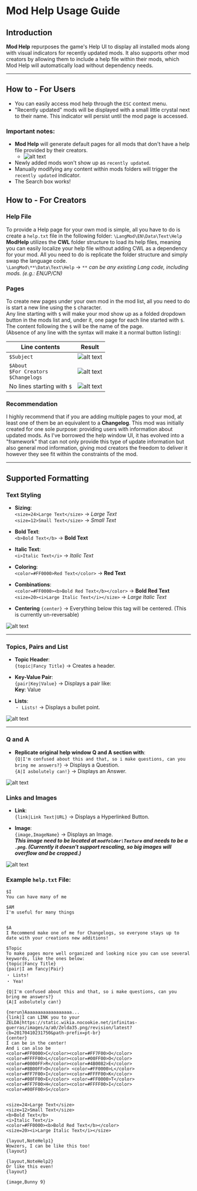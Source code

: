 # Mod Help Usage Guide

## Introduction

**Mod Help** repurposes the game's Help UI to display all installed mods along with visual indicators for recently updated mods. It also supports other mod creators by allowing them to include a help file within their mods, which Mod Help will automatically load without dependency needs.

---

## How to - For Users

-   You can easily access mod help through the `ESC` context menu.
-   "Recently updated" mods will be displayed with a small little crystal next to their name. This indicator will persist until the mod page is accessed.

### Important notes:

-   **Mod Help** will generate default pages for all mods that don't have a help file provided by their creators.
    -   ![alt text](assets/image-3.png)
-   Newly added mods won't show up as `recently updated`.
-   Manually modifying any content within mods folders will trigger the `recently updated` indicator.
-   The Search box works!

## How to - For Creators

### **Help File**

To provide a Help page for your own mod is simple, all you have to do is create a `help.txt` file in the following folder:
`\LangMod\EN\Data\Text\Help`  
**ModHelp** utilizes the **CWL** folder structure to load its help files, meaning you can easily localize your help file without adding CWL as a dependency for your mod. All you need to do is replicate the folder structure and simply swap the language code.  
`\LangMod\**\Data\Text\Help` → _`**` can be any existing Lang code, including mods. (e.g.: EN/JP/CN)_

### Pages

To create new pages under your own mod in the mod list, all you need to do is start a new line using the `$` character.  
Any line starting with `$` will make your mod show up as a folded dropdown button in the mods list and, under it, one page for each line started with `$`. The content following the `$` will be the name of the page.  
(Absence of any line with the syntax will make it a normal button listing):

| Line contents                                | Result                          |
| -------------------------------------------- | ------------------------------- |
| `$Subject`                                   | ![alt text](assets/image.png)   |
| `$About`<br>`$For Creators`<br>`$Changelogs` | ![alt text](assets/image-2.png) |
| No lines starting with `$`                   | ![alt text](assets/image-1.png) |

### Recommendation

I highly recommend that if you are adding multiple pages to your mod, at least one of them be an equivalent to a **Changelog**. This mod was initially created for one sole purpose: providing users with information about updated mods. As I've borrowed the help window UI, it has evolved into a "framework" that can not only provide this type of update information but also general mod information, giving mod creators the freedom to deliver it however they see fit within the constraints of the mod.

---

## Supported Formatting

### **Text Styling**

-   **Sizing**:\
    `<size=24>Large Text</size>` → _Large Text_  
    `<size=12>Small Text</size>` → _Small Text_

-   **Bold Text**:\
    `<b>Bold Text</b>` → **Bold Text**

-   **Italic Text**:\
    `<i>Italic Text</i>` → _Italic Text_

-   **Coloring**:\
    `<color=#FF0000>Red Text</color>` → **Red Text**

-   **Combinations**:\
    `<color=#FF0000><b>Bold Red Text</b></color>` → **Bold Red Text**
    `<size=20><i>Large Italic Text</i></size>` → _Large Italic Text_

-   **Centering**
    `{center}` → Everything below this tag will be centered. (This is currently un-reversable)

![alt text](assets/image-5.png)

---

### **Topics, Pairs and List**

-   **Topic Header**:\
    `{topic|Fancy Title}` → Creates a header.

-   **Key-Value Pair**:\
    `{pair|Key|Value}` → Displays a pair like:\
    **Key**: Value

-   **Lists**:\
    `・ Lists!` → Displays a bullet point.

![alt text](assets/image-6.png)

---

### **Q and A**

-   **Replicate original help window Q and A section with**:\
    `{Q|I'm confused about this and that, so i make questions, can you bring me answers?}` → Displays a Question.  
    `{A|I asbolutely can!}` → Displays an Answer.

![alt text](assets/image-4.png)

### **Links and Images**

-   **Link**:  
    `{link|Link Text|URL}` → Displays a Hyperlinked Button.

-   **Image**:  
    `{image,ImageName}` → Displays an Image.  
    _**This image need to be located at `modfolder\Texture` and needs to be a `.png`. (Currently it doesn't support rescaling, so big images will overflow and be cropped.)**_

![alt text](assets/image-7.png)

### **Example `help.txt` File**:

```
$I
You can have many of me

$AM
I'm useful for many things


$A
I Recommend make one of me for Changelogs, so everyone stays up to date with your creations new additions!

$Topic
To make pages more well organized and looking nice you can use several keywords, like the ones below:
{topic|Fancy Title}
{pair|I am fancy|Pair}
・ Lists!
・ Yea!

{Q|I'm confused about this and that, so i make questions, can you bring me answers?}
{A|I asbolutely can!}

{nerun}Aaaaaaaaaaaaaaaaaa...
{link|I can LINK you to your ZELDA|https://static.wikia.nocookie.net/infinitas-guerras/images/a/a0/Zelda35.png/revision/latest?cb=20170410231750&path-prefix=pt-br}
{center}
I can be in the center!
And i can also be
<color=#FF0000>C</color><color=#FF7F00>O</color><color=#FFFF00>L</color><color=#00FF00>O</color><color=#0000FF>R</color><color=#4B0082>E</color><color=#8B00FF>D</color> <color=#FF0000>L</color><color=#FF7F00>I</color><color=#FFFF00>K</color><color=#00FF00>E</color> <color=#FF0000>T</color><color=#FF7F00>H</color><color=#FFFF00>I</color><color=#00FF00>S</color>


<size=24>Large Text</size>
<size=12>Small Text</size>
<b>Bold Text</b>
<i>Italic Text</i>
<color=#FF0000><b>Bold Red Text</b></color>
<size=20><i>Large Italic Text</i></size>

{layout,NoteHelp1}
Wowzers, I can be like this too!
{layout}

{layout,NoteHelp2}
Or like this even!
{layout}

{image,Bunny 9}
```

